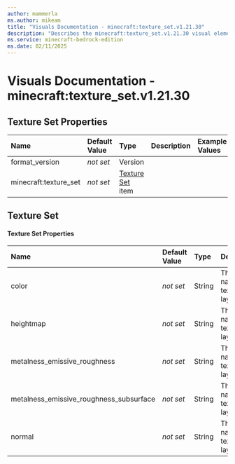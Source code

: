 ```yaml
---
author: mammerla
ms.author: mikeam
title: "Visuals Documentation - minecraft:texture_set.v1.21.30"
description: "Describes the minecraft:texture_set.v1.21.30 visual element"
ms.service: minecraft-bedrock-edition
ms.date: 02/11/2025 
---
```


# Visuals Documentation - minecraft:texture_set.v1.21.30


## Texture Set Properties

|Name       |Default Value |Type |Description |Example Values |
|:----------|:-------------|:----|:-----------|:------------- |
| format_version | *not set* | Version |  |  | 
| minecraft:texture_set | *not set* | [Texture Set](#texture-set) item |  |  | 

## Texture Set

#### Texture Set Properties

|Name       |Default Value |Type |Description |Example Values |
|:----------|:-------------|:----|:-----------|:------------- |
| color | *not set* | String | The texture name of a textureset layer |  | 
| heightmap | *not set* | String | The texture name of a textureset layer |  | 
| metalness_emissive_roughness | *not set* | String | The texture name of a textureset layer |  | 
| metalness_emissive_roughness_subsurface | *not set* | String | The texture name of a textureset layer |  | 
| normal | *not set* | String | The texture name of a textureset layer |  | 
